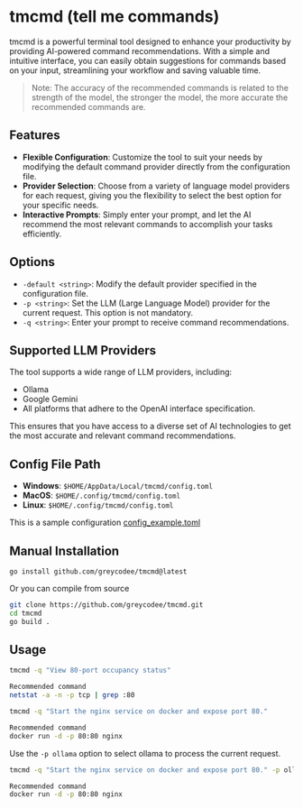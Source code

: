 # tmcmd (tell me commands)

tmcmd is a powerful terminal tool designed to enhance your productivity by providing AI-powered command recommendations. With a simple and intuitive interface, you can easily obtain suggestions for commands based on your input, streamlining your workflow and saving valuable time.

> Note: The accuracy of the recommended commands is related to the strength of the model, the stronger the model, the more accurate the recommended commands are.

## Features

- **Flexible Configuration**: Customize the tool to suit your needs by modifying the default command provider directly from the configuration file.
- **Provider Selection**: Choose from a variety of language model providers for each request, giving you the flexibility to select the best option for your specific needs.
- **Interactive Prompts**: Simply enter your prompt, and let the AI recommend the most relevant commands to accomplish your tasks efficiently.

## Options

- `-default <string>`: Modify the default provider specified in the configuration file.
- `-p <string>`: Set the LLM (Large Language Model) provider for the current request. This option is not mandatory.
- `-q <string>`: Enter your prompt to receive command recommendations.

## Supported LLM Providers

The tool supports a wide range of LLM providers, including:

- Ollama
- Google Gemini
- All platforms that adhere to the OpenAI interface specification.

This ensures that you have access to a diverse set of AI technologies to get the most accurate and relevant command recommendations.

## Config File Path

- **Windows**: `$HOME/AppData/Local/tmcmd/config.toml`
- **MacOS**: `$HOME/.config/tmcmd/config.toml`
- **Linux**: `$HOME/.config/tmcmd/config.toml`

This is a sample configuration [config_example.toml](./config_example.toml)

## Manual Installation

```base
go install github.com/greycodee/tmcmd@latest
```

Or you can compile from source

```bash
git clone https://github.com/greycodee/tmcmd.git
cd tmcmd
go build .
```

## Usage

```bash
tmcmd -q "View 80-port occupancy status"

Recommended command
netstat -a -n -p tcp | grep :80
```

```bash
tmcmd -q "Start the nginx service on docker and expose port 80."

Recommended command
docker run -d -p 80:80 nginx
```

Use the `-p ollama` option to select ollama to process the current request.

```bash
tmcmd -q "Start the nginx service on docker and expose port 80." -p ollama

Recommended command
docker run -d -p 80:80 nginx
```
